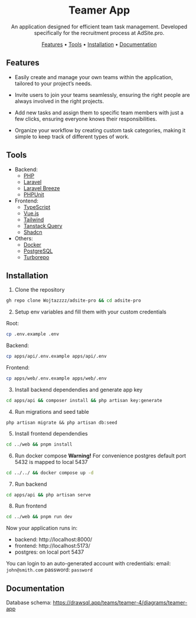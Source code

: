 <div align="center">

# Teamer App

An application designed for efficient team task management. Developed specifically for the recruitment process at AdSite.pro.

[Features](#features) •
[Tools](#tools) •
[Installation](#installation) •
[Documentation](#documentation)

</div>

## Features

- Easily create and manage your own teams within the application, tailored to your project’s needs.

- Invite users to join your teams seamlessly, ensuring the right people are always involved in the right projects.
 
- Add new tasks and assign them to specific team members with just a few clicks, ensuring everyone knows their responsibilities.

- Organize your workflow by creating custom task categories, making it simple to keep track of different types of work.

## Tools
- Backend:
  - [PHP](https://www.php.net/)
  - [Laravel](https://laravel.com/)
  - [Laravel Breeze](https://github.com/laravel/breeze)
  - [PHPUnit](https://phpunit.de/index.html)
- Frontend:
  - [TypeScript](https://www.typescriptlang.org/)
  - [Vue.js](https://vuejs.org/)
  - [Tailwind](https://tailwindcss.com/)
  - [Tanstack Query](https://tanstack.com/)
  - [Shadcn](https://www.shadcn-vue.com/)
- Others:
  - [Docker](https://www.docker.com/)
  - [PostgreSQL](https://www.postgresql.org/)
  - [Turborepo](https://turbo.build/repo/docs)
  
## Installation

1. Clone the repository
```sh
gh repo clone Wojtazzzz/adsite-pro && cd adsite-pro
```

2. Setup env variables and fill them with your custom credentials

Root:
```sh
cp .env.example .env
```
Backend:
```sh
cp apps/api/.env.example apps/api/.env
```
Frontend:
```sh
cp apps/web/.env.example apps/web/.env
```

3. Install backend dependendies and generate app key
```sh
cd apps/api && composer install && php artisan key:generate
```

4. Run migrations and seed table
```
php artisan migrate && php artisan db:seed
```

5. Install frontend dependendies
```sh
cd ../web && pnpm install
```

6. Run docker compose
**Warning!** For convenience postgres default port 5432 is mapped to local 5437
```sh
cd ../../ && docker compose up -d
```

7. Run backend
```sh
cd apps/api && php artisan serve
```

8. Run frontend
```sh
cd ../web && pnpm run dev
```

Now your application runs in:
- backend: http://localhost:8000/
- frontend: http://localhost:5173/
- postgres: on local port 5437

You can login to an auto-generated account with credentials:
email: `john@smith.com`
password: `password`

## Documentation
Database schema: https://drawsql.app/teams/teamer-4/diagrams/teamer-app
